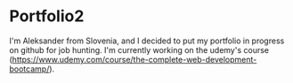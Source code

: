 # Portfolio2

I'm Aleksander from Slovenia, and I decided to put my portfolio in progress on github for job hunting. I'm currently working on the udemy's course (https://www.udemy.com/course/the-complete-web-development-bootcamp/).


